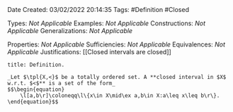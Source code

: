 <br />
<br />

Date Created: 03/02/2022 20:14:35
Tags: #Definition #Closed 

Types: _Not Applicable_
Examples: _Not Applicable_
Constructions: _Not Applicable_
Generalizations: _Not Applicable_

Properties: _Not Applicable_
Sufficiencies: _Not Applicable_
Equivalences: _Not Applicable_
Justifications: [[Closed intervals are closed]]

``` ad-Definition
title: Definition.

_Let $\tpl{X,<}$ be a totally ordered set. A **closed interval in $X$ w.r.t. $<$** is a set of the form_
$$\begin{equation}
    \l[a,b\r]\coloneqq\l\{x\in X\mid\ex a,b\in X:a\leq x\leq b\r\}.
\end{equation}$$

```
